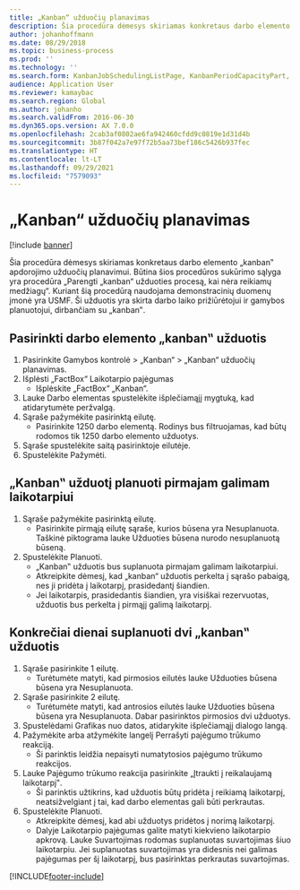 ```yaml
---
title: „Kanban“ užduočių planavimas
description: Šia procedūra dėmesys skiriamas konkretaus darbo elemento „kanban‟ apdorojimo užduočių planavimui.
author: johanhoffmann
ms.date: 08/29/2018
ms.topic: business-process
ms.prod: ''
ms.technology: ''
ms.search.form: KanbanJobSchedulingListPage, KanbanPeriodCapacityPart, SysLookupMultiSelectGrid, KanbanBoardScheduleJobForward
audience: Application User
ms.reviewer: kamaybac
ms.search.region: Global
ms.author: johanho
ms.search.validFrom: 2016-06-30
ms.dyn365.ops.version: AX 7.0.0
ms.openlocfilehash: 2cab3af0802ae6fa942460cfdd9c0819e1d31d4b
ms.sourcegitcommit: 3b87f042a7e97f72b5aa73bef186c5426b937fec
ms.translationtype: HT
ms.contentlocale: lt-LT
ms.lasthandoff: 09/29/2021
ms.locfileid: "7579093"
---
```

# <a name="schedule-kanban-jobs"></a>„Kanban“ užduočių planavimas

[!include [banner](../../includes/banner.md)]

Šia procedūra dėmesys skiriamas konkretaus darbo elemento „kanban‟ apdorojimo užduočių planavimui. Būtina šios procedūros sukūrimo sąlyga yra procedūra „Parengti „kanban“ užduoties procesą, kai nėra reikiamų medžiagų“. Kuriant šią procedūrą naudojama demonstracinių duomenų įmonė yra USMF. Ši užduotis yra skirta darbo laiko prižiūrėtojui ir gamybos planuotojui, dirbančiam su „kanban‟.


## <a name="select-kanban-jobs-for-a-work-cell"></a>Pasirinkti darbo elemento „kanban‟ užduotis
1. Pasirinkite Gamybos kontrolė > „Kanban“ > „Kanban“ užduočių planavimas.
2. Išplėsti „FactBox“ Laikotarpio pajėgumas
    * Išplėskite „FactBox“ „Kanban“.  
3. Lauke Darbo elementas spustelėkite išplečiamąjį mygtuką, kad atidarytumėte peržvalgą.
4. Sąraše pažymėkite pasirinktą eilutę.
    * Pasirinkite 1250 darbo elementą. Rodinys bus filtruojamas, kad būtų rodomos tik 1250 darbo elemento užduotys.  
5. Sąraše spustelėkite saitą pasirinktoje eilutėje.
6. Spustelėkite Pažymėti.

## <a name="schedule-a-kanban-job-in-the-first-available-period"></a>„Kanban‟ užduotį planuoti pirmajam galimam laikotarpiui
1. Sąraše pažymėkite pasirinktą eilutę.
    * Pasirinkite pirmąją eilutę sąraše, kurios būsena yra Nesuplanuota. Taškinė piktograma lauke Užduoties būsena nurodo nesuplanuotą būseną.  
2. Spustelėkite Planuoti.
    * „Kanban‟ užduotis bus suplanuota pirmajam galimam laikotarpiui.  
    * Atkreipkite dėmesį, kad „kanban“ užduotis perkelta į sąrašo pabaigą, nes ji pridėta į laikotarpį, prasidedantį šiandien.  
    * Jei laikotarpis, prasidedantis šiandien, yra visiškai rezervuotas, užduotis bus perkelta į pirmąjį galimą laikotarpį.  

## <a name="schedule-two-kanban-jobs-for-a-specific-day"></a>Konkrečiai dienai suplanuoti dvi „kanban‟ užduotis
1. Sąraše pasirinkite 1 eilutę.
    * Turėtumėte matyti, kad pirmosios eilutės lauke Užduoties būsena būsena yra Nesuplanuota.  
2. Sąraše pasirinkite 2 eilutę.
    * Turėtumėte matyti, kad antrosios eilutės lauke Užduoties būsena būsena yra Nesuplanuota. Dabar pasirinktos pirmosios dvi užduotys.  
3. Spustelėdami Grafikas nuo datos, atidarykite išplečiamąjį dialogo langą.
4. Pažymėkite arba atžymėkite langelį Perrašyti pajėgumo trūkumo reakciją.
    * Ši parinktis leidžia nepaisyti numatytosios pajėgumo trūkumo reakcijos.  
5. Lauke Pajėgumo trūkumo reakcija pasirinkite „Įtraukti į reikalaujamą laikotarpį‟.
    * Ši parinktis užtikrins, kad užduotis būtų pridėta į reikiamą laikotarpį, neatsižvelgiant į tai, kad darbo elementas gali būti perkrautas.  
6. Spustelėkite Planuoti.
    * Atkreipkite dėmesį, kad abi užduotys pridėtos į norimą laikotarpį.  
    * Dalyje Laikotarpio pajėgumas galite matyti kiekvieno laikotarpio apkrovą. Lauke Suvartojimas rodomas suplanuotas suvartojimas šiuo laikotarpiu. Jei suplanuotas suvartojimas yra didesnis nei galimas pajėgumas per šį laikotarpį, bus pasirinktas perkrautas suvartojimas.  



[!INCLUDE[footer-include](../../../includes/footer-banner.md)]
